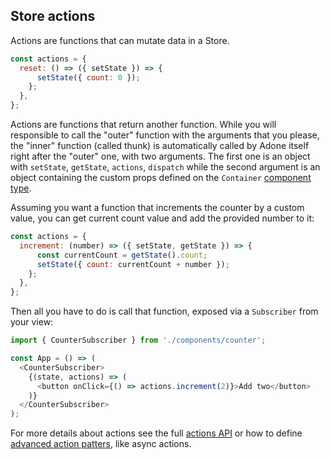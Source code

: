 ## Store actions

Actions are functions that can mutate data in a Store.

```js
const actions = {
  reset: () => ({ setState }) => {
      setState({ count: 0 });
    };
  },
};
```

Actions are functions that return another function. While you will responsible to call the "outer" function with the arguments that you please, the "inner" function (called thunk) is automatically called by Adone itself right after the "outer" one, with two arguments. The first one is an object with `setState`, `getState`, `actions`, `dispatch` while the second argument is an object containing the custom props defined on the `Container` [component type](../advanced/container.md).

Assuming you want a function that increments the counter by a custom value, you can get current count value and add the provided number to it:

```js
const actions = {
  increment: (number) => ({ setState, getState }) => {
      const currentCount = getState().count;
      setState({ count: currentCount + number });
    };
  },
};
```

Then all you have to do is call that function, exposed via a `Subscriber` from your view:

```js
import { CounterSubscriber } from './components/counter';

const App = () => (
  <CounterSubscriber>
    {(state, actions) => (
      <button onClick={() => actions.increment(2)}>Add two</button>
    )}
  </CounterSubscriber>
);
```

For more details about actions see the full [actions API](../api/actions.md) or how to define [advanced action patters](../advanced/actions.md), like async actions.
